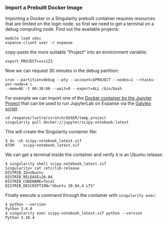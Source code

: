 ### Import a Prebuilt Docker Image

Importing a Docker or a Singularity prebuilt container requires resources that are limited on the login node, so first we need to get a terminal on a debug computing node. Find out the available projects:

    module load sdsc
    expanse-client user -r expanse

copy-paste the more suitable "Project" into an environment variable:

    export PROJECT=xxx123

Now we can request 30 minutes in the debug partition:

    srun --partition=debug --pty --account=$PROJECT --nodes=1 --ntasks-per-node=4 \
    --mem=8G -t 00:30:00 --wait=0 --export=ALL /bin/bash

For example we can import one of the [Docker container by the Jupyter Project](https://jupyter-docker-stacks.readthedocs.io/en/latest/using/selecting.html) that can be used to run JupyterLab on Expanse via the [Galyleo script](https://github.com/mkandes/galyleo):

    cd /expanse/lustre/scratch/$USER/temp_project
    singularity pull docker://jupyter/scipy-notebook:latest

This will create the Singularity container file:

    $ du -sh scipy-notebook_latest.sif
    875M    scipy-notebook_latest.sif

We can get a terminal inside the container and verify it is an Ubuntu release:

    $ singularity shell scipy-notebook_latest.sif
    Singularity> cat /etc/lsb-release
    DISTRIB_ID=Ubuntu
    DISTRIB_RELEASE=20.04
    DISTRIB_CODENAME=focal
    DISTRIB_DESCRIPTION="Ubuntu 20.04.4 LTS"

Finally execute a command through the container with `singularity exec`:

    $ python --version
    Python 3.6.8
    $ singularity exec scipy-notebook_latest.sif python --version
    Python 3.10.4
